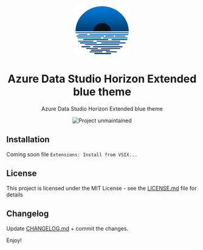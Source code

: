 
<div align="center">

<img src="https://raw.githubusercontent.com/Volodymyr-Storozhuk/azuredatastudio-horizon-extended-blue/main/logo.png" width="140" />

# Azure Data Studio Horizon Extended blue theme
Azure Data Studio Horizon Extended blue theme

![Project unmaintained](https://img.shields.io/badge/project-unmaintained-red.svg)

<div align="left">

## Installation

Coming soon file `Extensions: Install from VSIX...`

## License

This project is licensed under the MIT License - see the [LICENSE.md](https://github.com/Volodymyr-Storozhuk/azuredatastudio-horizon-extended-blue/blob/main/LICENSE.md) file for details

## Changelog

Update [CHANGELOG.md](https://github.com/Volodymyr-Storozhuk/azuredatastudio-horizon-extended-blue/blob/main/CHANGELOG.md) + commit the changes.

Enjoy!